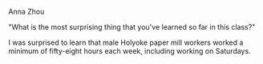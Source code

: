  Anna Zhou
 
 "What is the most surprising thing that you've learned so far in this class?"
 
 I was surprised to learn that male Holyoke paper mill workers worked a minimum of fifty-eight hours each week, including working on Saturdays.